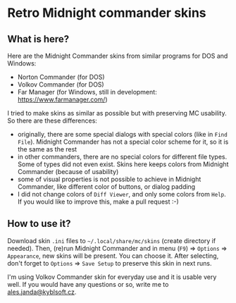 # Retro Midnight commander skins

## What is here?

Here are the Midnight Commander skins from similar programs for DOS and Windows:

* Norton Commander (for DOS)
* Volkov Commander (for DOS)
* Far Manager (for Windows, still in development: https://www.farmanager.com/)

I tried to make skins as similar as possible but with preserving MC usability. So there are these differences:

* originally, there are some special dialogs with special colors (like in `Find File`). Midnight Commander has not a special color scheme for it, so it is the same as the rest
* in other commanders, there are no special colors for different file types. Some of types did not even exist. Skins here keeps colors from Midnight Commander (because of usability)
* some of visual properties is not possible to achieve in Midnight Commander, like different color of buttons, or dialog padding
* I did not change colors of `Diff Viewer`, and only some colors from `Help`. If you would like to improve this, make a pull request :-)

## How to use it?

Download skin `.ini` files to `~/.local/share/mc/skins` (create directory if needed). Then, (re)run Midnight Commander and in menu (`F9`) => `Options` => `Appearance`, new skins will be present. You can choose it. After selecting, don't forget to `Options` => `Save Setup` to preserve this skin in next runs.

I'm using Volkov Commander skin for everyday use and it is usable very well. If you would have any questions or so, write me to ales.janda@kyblsoft.cz.
